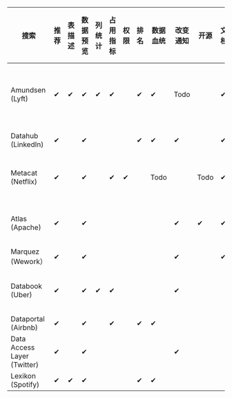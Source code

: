 

| 搜索                        | 推荐 | 表描述 | 数据预览 | 列统计 | 占用指标 | 权限 | 排名 | 数据血统 | 改变通知 | 开源 | 文档 | 支持数据源 |                                                       |
| --------------------------- | ---- | ------ | -------- | ------ | -------- | ---- | ---- | -------- | -------- | ---- | ---- | ---------- | ----------------------------------------------------- |
| Amundsen (Lyft)             | ✔    | ✔      | ✔        | ✔      | ✔        |      | ✔    | ✔        | Todo     |      | ✔    | ✔          | Hive, Redshift, Druid, RDBMS, Presto, Snowflake, etc. |
| Datahub (LinkedIn)          | ✔    |        | ✔        |        |          |      | ✔    | ✔        | ✔        |      | ✔    | ✔          | Hive, Kafka, RDBMS                                    |
| Metacat (Netflix)           | ✔    |        | ✔        |        | ✔        | ✔    |      | Todo     |          | Todo | ✔    |            | Hive, RDS, Teradata, Redshift, S3, Cassandra          |
| Atlas (Apache)              | ✔    |        | ✔        |        |          |      |      |          | ✔        | ✔    | ✔    | ✔          | HBase, Hive, Sqoop, Kafka, Storm                      |
| Marquez (Wework）           | ✔    |        | ✔        |        |          |      |      |          | ✔        |      | ✔    |            | S3, Kafka                                             |
| Databook (Uber)             | ✔    |        | ✔        | ✔      | ✔        |      |      |          | ✔        |      |      |            | Hive, Vertica, MySQL, Postgress, Cassandra            |
| Dataportal (Airbnb)         | ✔    |        | ✔        |        | ✔        |      | ✔    | ✔        |          |      |      |            | Unknown                                               |
| Data Access Layer (Twitter) | ✔    |        | ✔        |        |          |      |      |          | ✔        |      |      |            | HDFS, Vertica, MySQL                                  |
| Lexikon (Spotify)           | ✔    | ✔      | ✔        |        |          |      | ✔    | ✔        |          |      |      |            | Unknown                                               |